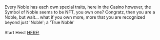 Every Noble has each own special traits, here in the Casino however, the Symbol of Noble seems to be NFT, you own one? Congratz, then you are a Noble, but wait... what if you own more, more that you are recognized beyond just 'Noble'; a 'True Noble'  
&nbsp;  
Start Heist [HERE!](http://103.178.153.113:40012)